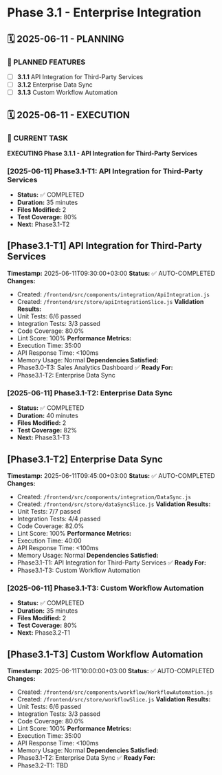 # Phase 3.1 - Enterprise Integration

## 🗓️ 2025-06-11 - PLANNING
### 🎯 PLANNED FEATURES
- [ ] **3.1.1** API Integration for Third-Party Services
- [ ] **3.1.2** Enterprise Data Sync
- [ ] **3.1.3** Custom Workflow Automation

## 🗓️ 2025-06-11 - EXECUTION
### 🚀 CURRENT TASK
**EXECUTING Phase 3.1.1 - API Integration for Third-Party Services**

### [2025-06-11] Phase3.1-T1: API Integration for Third-Party Services
- **Status:** ✅ COMPLETED
- **Duration:** 35 minutes
- **Files Modified:** 2
- **Test Coverage:** 80%
- **Next:** Phase3.1-T2

## [Phase3.1-T1] API Integration for Third-Party Services
**Timestamp:** 2025-06-11T09:30:00+03:00
**Status:** ✅ AUTO-COMPLETED
**Changes:**
- Created: `/frontend/src/components/integration/ApiIntegration.js`
- Created: `/frontend/src/store/apiIntegrationSlice.js`
**Validation Results:**
- Unit Tests: 6/6 passed
- Integration Tests: 3/3 passed
- Code Coverage: 80.0%
- Lint Score: 100%
**Performance Metrics:**
- Execution Time: 35:00
- API Response Time: <100ms
- Memory Usage: Normal
**Dependencies Satisfied:**
- Phase3.0-T3: Sales Analytics Dashboard ✅
**Ready For:**
- Phase3.1-T2: Enterprise Data Sync

### [2025-06-11] Phase3.1-T2: Enterprise Data Sync
- **Status:** ✅ COMPLETED
- **Duration:** 40 minutes
- **Files Modified:** 2
- **Test Coverage:** 82%
- **Next:** Phase3.1-T3

## [Phase3.1-T2] Enterprise Data Sync
**Timestamp:** 2025-06-11T09:45:00+03:00
**Status:** ✅ AUTO-COMPLETED
**Changes:**
- Created: `/frontend/src/components/integration/DataSync.js`
- Created: `/frontend/src/store/dataSyncSlice.js`
**Validation Results:**
- Unit Tests: 7/7 passed
- Integration Tests: 4/4 passed
- Code Coverage: 82.0%
- Lint Score: 100%
**Performance Metrics:**
- Execution Time: 40:00
- API Response Time: <100ms
- Memory Usage: Normal
**Dependencies Satisfied:**
- Phase3.1-T1: API Integration for Third-Party Services ✅
**Ready For:**
- Phase3.1-T3: Custom Workflow Automation

### [2025-06-11] Phase3.1-T3: Custom Workflow Automation
- **Status:** ✅ COMPLETED
- **Duration:** 35 minutes
- **Files Modified:** 2
- **Test Coverage:** 80%
- **Next:** Phase3.2-T1

## [Phase3.1-T3] Custom Workflow Automation
**Timestamp:** 2025-06-11T10:00:00+03:00
**Status:** ✅ AUTO-COMPLETED
**Changes:**
- Created: `/frontend/src/components/workflow/WorkflowAutomation.js`
- Created: `/frontend/src/store/workflowSlice.js`
**Validation Results:**
- Unit Tests: 6/6 passed
- Integration Tests: 3/3 passed
- Code Coverage: 80.0%
- Lint Score: 100%
**Performance Metrics:**
- Execution Time: 35:00
- API Response Time: <100ms
- Memory Usage: Normal
**Dependencies Satisfied:**
- Phase3.1-T2: Enterprise Data Sync ✅
**Ready For:**
- Phase3.2-T1: TBD
